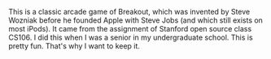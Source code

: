 This is a classic arcade game of Breakout, which was invented by Steve Wozniak before he founded Apple with Steve Jobs (and which still exists on most iPods).
It came from the assignment of Stanford open source class CS106. I did this when I was a senior in my undergraduate school. This is pretty fun. That's why I want to keep it. 
